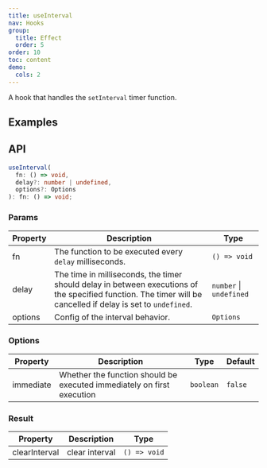 ```yaml
---
title: useInterval
nav: Hooks
group:
  title: Effect
  order: 5
order: 10
toc: content
demo:
  cols: 2
---
```


A hook that handles the `setInterval` timer function.

## Examples

<code src="./demo/demo1.tsx"></code>
<code src="./demo/demo2.tsx"></code>

## API

```typescript
useInterval(
  fn: () => void,
  delay?: number | undefined,
  options?: Options
): fn: () => void;
```

### Params

| Property | Description                                                                                                                                                   | Type                    |
| -------- | ------------------------------------------------------------------------------------------------------------------------------------------------------------- | ----------------------- |
| fn       | The function to be executed every `delay` milliseconds.                                                                                                       | `() => void`            |
| delay    | The time in milliseconds, the timer should delay in between executions of the specified function. The timer will be cancelled if delay is set to `undefined`. | `number` \| `undefined` |
| options  | Config of the interval behavior.                                                                                                                              | `Options`               |

### Options

| Property  | Description                                                            | Type      | Default |
| --------- | ---------------------------------------------------------------------- | --------- | ------- |
| immediate | Whether the function should be executed immediately on first execution | `boolean` | `false` |

### Result

| Property      | Description    | Type         |
| ------------- | -------------- | ------------ |
| clearInterval | clear interval | `() => void` |

